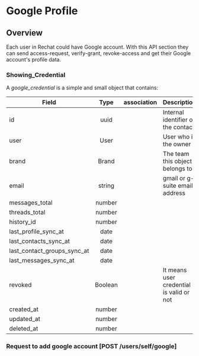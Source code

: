 # Google Profile

## Overview
Each user in Rechat could have Google account. With this API section they can send access-request, verify-grant, revoke-access and get their Google account's profile data.

### Showing_Credential
A _google_credential_ is a simple and small object that contains:

Field                   | Type          | association        | Description
------------------------|:-------------:|--------------------|------------------------------------------------------------------------
id                          | uuid          |                    | Internal identifier of the contact
user                        | User          |                    | User who is the owner
brand                       | Brand         |                    | The team this object belongs to
email                       | string        |                    | gmail or g-suite email address
messages_total              | number        |                    |
threads_total               | number        |                    |
history_id                  | number        |                    |
last_profile_sync_at        | date          |                    |
last_contacts_sync_at       | date          |                    |
last_contact_groups_sync_at | date          |                    |
last_messages_sync_at       | date          |                    | 
revoked                     | Boolean       |                    | It means user credential is valid or not
created_at                  | number        |                    |
updated_at                  | number        |                    |
deleted_at                  | number        |                    |


### Request to add google account [POST /users/self/google]
<!-- include(tests/google/requestGmailAccess.md) -->